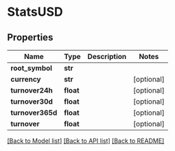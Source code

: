 # StatsUSD

## Properties
Name | Type | Description | Notes
------------ | ------------- | ------------- | -------------
**root_symbol** | **str** |  | 
**currency** | **str** |  | [optional] 
**turnover24h** | **float** |  | [optional] 
**turnover30d** | **float** |  | [optional] 
**turnover365d** | **float** |  | [optional] 
**turnover** | **float** |  | [optional] 

[[Back to Model list]](../README.md#documentation-for-models) [[Back to API list]](../README.md#documentation-for-api-endpoints) [[Back to README]](../README.md)


